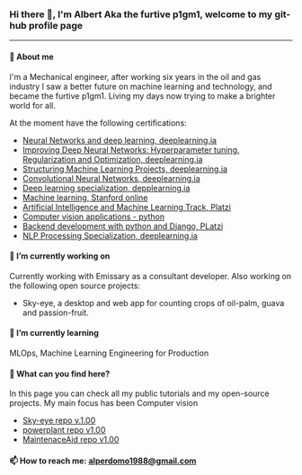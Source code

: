 ### Hi there 👋, I'm Albert Aka the furtive p1gm1, welcome to my git-hub profile page
--------------------------------------------

#### 💬 About me

I'm a Mechanical engineer, after working six years in the oil and gas industry I saw a better future on machine learning and technology, 
and became the furtive p1gm1. Living my days now trying to make a brighter world for all.

At the moment have the following certifications:

* [Neural Networks and deep learning, deeplearning.ia](https://coursera.org/share/6faf620ba44adcd3064053df0f38c095)
* [Improving Deep Neural Networks: Hyperparameter tuning, Regularization and Optimization, deeplearning.ia](https://coursera.org/share/ef278dc9fa2ca34892b157d4a617a126)
* [Structuring Machine Learning Projects, deeplearning.ia](https://coursera.org/share/a0ed22fc39918e37ea32f9aa0dc718ee)
* [Convolutional Neural Networks, deeplearning.ia](https://coursera.org/share/a0ed22fc39918e37ea32f9aa0dc718ee)
* [Deep learning specialization, depplearning.ia](https://coursera.org/share/efe61bb0b8d9b77d8e4c817e314c78df)
* [Machine learning, Stanford online](https://coursera.org/share/93493127a6de8fa986309e2d1ba66311)
* [Artificial Intelligence and Machine Learning Track, Platzi](https://platzi.com/p/aperdomo1988/ruta/5-ai/diploma/detalle/)
* [Computer vision applications - python](https://courses.opencv.org/certificates/7372156b9c644e008b173447d23b27f7)
* [Backend development with python and Django, PLatzi](https://platzi.com/p/aperdomo1988/ruta/3-backend-python/diploma/detalle/)
* [NLP Processing Specialization, deeplearning.ia](https://coursera.org/share/ef5e2194ad27bbdf5e7364f7303a5b3f)

#### 🔭 I’m currently working on

Currently working with Emissary as a consultant developer. Also working on the following
open source projects:

* Sky-eye, a desktop and web app for counting crops of oil-palm, guava and passion-fruit.

#### 🌱 I’m currently learning

MLOps, Machine Learning Engineering for Production

#### 🤔 What can you find here?

In this page you can check all my public tutorials and my open-source projects.
My main focus has been Computer vision

* [Sky-eye repo v.1.00](https://github.com/p1gm1/Sky-eye_desktop)
* [powerplant repo v1.00](https://github.com/p1gm1/powerplant)
* [MaintenaceAid repo v1.00](https://github.com/p1gm1/MaintenaceAid)

#### 📫 How to reach me: **alperdomo1988@gmail.com**

<!--
**p1gm1/p1gm1** is a ✨ _special_ ✨ repository because its `README.md` (this file) appears on your GitHub profile.

Here are some ideas to get you started:

- 🔭 I’m currently working on ...
- 🌱 I’m currently learning ...
- 👯 I’m looking to collaborate on ...
- 🤔 I’m looking for help with ...
- 💬 Ask me about ...
- 📫 How to reach me: ...
- 😄 Pronouns: ...
- ⚡ Fun fact: ...
-->
